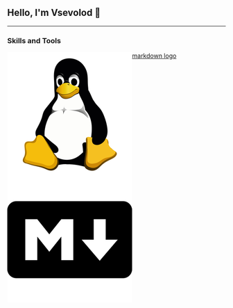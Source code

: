 ## Hello, I'm Vsevolod 👋

- - - - - - - -

### Skills and Tools
<img align="left" alt="HTML5" widnth="10px" src="https://raw.githubusercontent.com/github/explore/80688e429a7d4ef2fca1e82350fe8e3517d3494d/topics/linux/linux.png" />
<img align="left" alt="HTML5" widnth="10px" src="https://raw.githubusercontent.com/github/explore/80688e429a7d4ef2fca1e82350fe8e3517d3494d/topics/markdown/markdown.png" />

[markdown logo](https://raw.githubusercontent.com/github/explore/80688e429a7d4ef2fca1e82350fe8e3517d3494d/topics/markdown/markdown.png)
